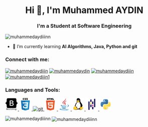 <h1 align="center">Hi 👋, I'm Muhammed AYDIN</h1>
<h3 align="center">I'm a Student at Software Engineering</h3>

<p align="left"> <img src="https://komarev.com/ghpvc/?username=muhammedaydiiinn&label=Profile%20views&color=0e75b6&style=flat" alt="muhammedaydiiinn" /> </p>

- 🌱 I’m currently learning **AI Algorithms, Java, Python and git**

<h3 align="left">Connect with me:</h3>
<p align="left">
<a href="https://linkedin.com/in/muhammedaydiiin" target="blank"><img align="center" src="https://raw.githubusercontent.com/rahuldkjain/github-profile-readme-generator/master/src/images/icons/Social/linked-in-alt.svg" alt="muhammedaydiiin" height="30" width="40" /></a>
<a href="https://kaggle.com/muhammedaydin" target="blank"><img align="center" src="https://raw.githubusercontent.com/rahuldkjain/github-profile-readme-generator/master/src/images/icons/Social/kaggle.svg" alt="muhammedaydin" height="30" width="40" /></a>
<a href="https://instagram.com/muhammedaydiiin" target="blank"><img align="center" src="https://raw.githubusercontent.com/rahuldkjain/github-profile-readme-generator/master/src/images/icons/Social/instagram.svg" alt="muhammedaydiiin" height="30" width="40" /></a>
<a href="https://www.hackerrank.com/muhammedaydiiin1" target="blank"><img align="center" src="https://raw.githubusercontent.com/rahuldkjain/github-profile-readme-generator/master/src/images/icons/Social/hackerrank.svg" alt="muhammedaydiiin1" height="30" width="40" /></a>
</p>

<h3 align="left">Languages and Tools:</h3>
<p align="left"> <a href="https://getbootstrap.com" target="_blank" rel="noreferrer"> <img src="https://raw.githubusercontent.com/devicons/devicon/master/icons/bootstrap/bootstrap-plain-wordmark.svg" alt="bootstrap" width="40" height="40"/> </a> <a href="https://www.w3schools.com/css/" target="_blank" rel="noreferrer"> <img src="https://raw.githubusercontent.com/devicons/devicon/master/icons/css3/css3-original-wordmark.svg" alt="css3" width="40" height="40"/> </a> <a href="https://git-scm.com/" target="_blank" rel="noreferrer"> <img src="https://www.vectorlogo.zone/logos/git-scm/git-scm-icon.svg" alt="git" width="40" height="40"/> </a> <a href="https://www.w3.org/html/" target="_blank" rel="noreferrer"> <img src="https://raw.githubusercontent.com/devicons/devicon/master/icons/html5/html5-original-wordmark.svg" alt="html5" width="40" height="40"/> </a> <a href="https://www.java.com" target="_blank" rel="noreferrer"> <img src="https://raw.githubusercontent.com/devicons/devicon/master/icons/java/java-original.svg" alt="java" width="40" height="40"/> </a> <a href="https://www.linux.org/" target="_blank" rel="noreferrer"> <img src="https://raw.githubusercontent.com/devicons/devicon/master/icons/linux/linux-original.svg" alt="linux" width="40" height="40"/> </a> <a href="https://pandas.pydata.org/" target="_blank" rel="noreferrer"> <img src="https://raw.githubusercontent.com/devicons/devicon/2ae2a900d2f041da66e950e4d48052658d850630/icons/pandas/pandas-original.svg" alt="pandas" width="40" height="40"/> </a> <a href="https://www.python.org" target="_blank" rel="noreferrer"> <img src="https://raw.githubusercontent.com/devicons/devicon/master/icons/python/python-original.svg" alt="python" width="40" height="40"/> </a> </p>

<p><img align="left" src="https://github-readme-stats.vercel.app/api/top-langs?username=muhammedaydiiinn&show_icons=true&title_color=000000&bg_color=ffffff&locale=en&layout=compact" alt="muhammedaydiiinn" /></p>

<p>&nbsp;<img align="center" src="https://github-readme-stats.vercel.app/api?username=muhammedaydiiinn&show_icons=true&locale=en" alt="muhammedaydiiinn" /></p>

